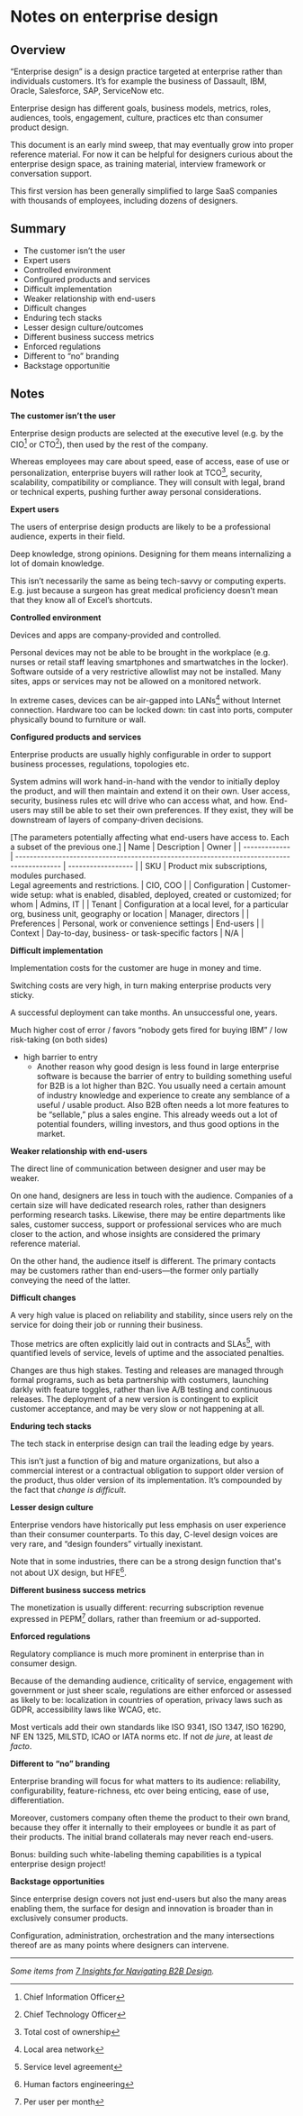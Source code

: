 # Notes on enterprise design

<!--BREAK-->

## Overview

<!-- Boo! Better titles/outline -->
<!-- streamline and define terminology, esp “enterprise design products”, end-users vs employees vs individuals etc -->

“Enterprise design” is a design practice targeted at enterprise rather than individuals customers.
It’s for example the business of Dassault, IBM, Oracle, Salesforce, SAP, ServiceNow etc.

Enterprise design has different goals, business models, metrics, roles, audiences, tools, engagement, culture, practices etc than consumer product design.

This document is an early mind sweep, that may eventually grow into proper reference material.
For now it can be helpful for designers curious about the enterprise design space, as training material, interview framework or conversation support.

<!-- more complete, nuanced definition: -->
<!-- could also be “institutional” or “organizational” design, to account for gov work, NGOs, associations etc -->
<!-- Define B2B vs enterprise design vs UXA vs SuiteX vs B2B vs B2C vs… -->
<!-- “the customer isn’t the user” -->
<!-- NB different from “productivity”. Some productivity is B2C eg office vs google docs vs iwork, or self accounting software, or Trello etc -->

<!-- only describes ecological context; doesn’t offer a practice to solve for it -->

This first version has been generally simplified to large SaaS companies with thousands of employees, including dozens of designers.

<!-- - technically could be on prem, hybrid native etc -->
<!-- - (technically could be small orgs) some B2B apps have a very small scale (eg medical tools) some B2C products have a very large scale (eg social networks) -->
<!-- - Scale comes with its own set of considerations “eg at scale, all edge cases are frequent” *heh, not germane* -->

## Summary

- The customer isn’t the user
- Expert users
- Controlled environment
- Configured products and services
- Difficult implementation
- Weaker relationship with end-users
- Difficult changes
- Enduring tech stacks
- Lesser design culture/outcomes
- Different business success metrics
- Enforced regulations
- Different to “no” branding
- Backstage opportunitie

## Notes

<!-- What a messy outline. Structure better. Causes-consequences? Topics? eg the space vs the work vs releasing vs… -->
<!-- in any case, eventually derive actions (if not a process) for designers -->
<!-- TOC as a TL:DR? -->

**The customer isn’t the user**

<!-- The single biggest difference between consumer product design and enterprise design is it’s foundational definition: the fact that the customer isn’t the user. -->

<!-- rewrite with: buyer (the person, a decision maker as opposed to an employee) vs customer (the comopany) -->

Enterprise design products are selected at the executive level (e.g. by the CIO[^cio] or CTO[^cto]), then used by the rest of the company.

Whereas employees may care about speed, ease of access, ease of use or personalization, enterprise buyers will rather look at  TCO[^tco], security, scalability, compatibility or compliance. They will consult with legal, brand or technical experts, pushing further away personal considerations.

<!-- Managing multi-persona dynamics

For me, that meant designing mostly for the security engineer (the user) but delivering enough value to the Chief InfoSec Officer (the buyer) for them to see it was worth spending hundreds of thousands or millions of dollars per year on our product. In some cases, other third-party employees could torpedo the sales process too (like if a CTO or Chief Architect decided they didn’t want to accommodate our architecture). -->

[^cio]: Chief Information Officer
[^cto]: Chief Technology Officer
[^tco]: Total cost of ownership

**Expert users**

The users of enterprise design products are likely to be a professional audience, experts in their field.

Deep knowledge, strong opinions. Designing for them means internalizing a lot of domain knowledge.

This isn’t necessarily the same as being tech-savvy or computing experts. E.g. just because a surgeon has great medical proficiency doesn’t mean that they know all of Excel’s shortcuts.

**Controlled environment**

Devices and apps are company-provided and controlled.

Personal devices may not be able to be brought in the workplace (e.g. nurses or retail staff leaving smartphones and smartwatches in the locker). Software outside of a very restrictive allowlist may not be installed. Many sites, apps or services may not be allowed on a monitored network.

<!-- Identity too (SSO) -->

In extreme cases, devices can be air-gapped into LANs[^lan] without Internet connection. Hardware too can be locked down: tin cast into ports, computer physically bound to furniture or wall.

<!-- huge impact on MFA, CDN, releases etc -->

[^lan]: Local area network

**Configured products and services**

Enterprise products are usually highly configurable in order to support business processes, regulations, topologies etc.

<!-- For a product to be configured, it needs be configurable. A huge area of design on its own -->
<!-- == no two instances will be the same, design and deliverables for modularity etc -->

System admins will work hand-in-hand with the vendor to initially deploy the product, and will then maintain and extend it on their own. User access, security, business rules etc will drive who can access what, and how.
End-users may still be able to set their own preferences. If they exist, they will be downstream of layers of company-driven decisions.

[The parameters potentially affecting what end-users have access to. Each a subset of the previous one.]
| Name          | Description                                                                                | Owner              |
| ------------- | ------------------------------------------------------------------------------------------ | ------------------ |
| SKU           | Product mix subscriptions, modules purchased. <br> Legal agreements and restrictions.      | CIO, COO           |
| Configuration | Customer-wide setup: what is enabled, disabled, deployed, created or customized; for whom  | Admins, IT         |
| Tenant        | Configuration at a local level, for a particular org, business unit, geography or location | Manager, directors |
| Preferences   | Personal, work or convenience settings                                                     | End-users          |
| Context       | Day-to-day, business- or task-specific factors                                             | N/A                |

<!-- Move to a/the “configuration in enterprise” note -->

**Difficult implementation**

<!--   -->

Implementation costs for the customer are huge in money and time.

Switching costs are very high, in turn making enterprise products very sticky.

A successful deployment can take months. An unsuccessful one, years.


Much higher cost of error / favors “nobody gets fired for buying IBM” / low risk-taking (on both sides)


- high barrier to entry
    - Another reason why good design is less found in large enterprise software is because the barrier of entry to building something useful for B2B is a lot higher than B2C. You usually need a certain amount of industry knowledge and experience to create any semblance of a useful / usable product. Also B2B often needs a lot more features to be “sellable,” plus a sales engine. This already weeds out a lot of potential founders, willing investors, and thus good options in the market.

<!-- **Difficult acquisition**

- Active sales process, sales teams
    - VS “just” online marketing, word of mouth, virality etc
    - Long standing relationships
- some features/product can be built for a single customer, if big enough
    - much more customer-driven, vs ~gut/vision driven innovation -->

**Weaker relationship with end-users**

The direct line of communication between designer and user may be weaker.

On one hand, designers are less in touch with the audience.
Companies of a certain size will have dedicated research roles, rather than designers performing research tasks.
Likewise, there may be entire departments like sales, customer success, support or professional services who are much closer to the action, and whose insights are considered the primary reference material.

<!-- in constant contact with users and whose job it was to represent their needs -->
<!-- there may be ad-hoc Support/expert communities -->

On the other hand, the audience itself is different.
The primary contacts may be customers rather than end-users—the former only partially conveying the need of the latter.

<!-- Design wasn’t the sole “voice of the customer.” -->
<!-- lean more into those relationships -->
<!-- the issue you’ve identified goes beyond product design and product experience into feature prioritization -->

**Difficult changes**

<!-- as in “software updates”, not as in “org transformation” -->

A very high value is placed on reliability and stability, since users rely on the service for doing their job or running their business.

<!-- as opposed to consuming it for entertainment or as their optional volition -->

Those metrics are often explicitly laid out in contracts and SLAs[^sla], with quantified levels of service, levels of uptime and the associated penalties.

[^sla]: Service level agreement

Changes are thus high stakes. Testing and releases are managed through formal programs, such as beta partnership with costumers, launching darkly with feature toggles, rather than live A/B testing and continuous releases. The deployment of a new version is contingent to explicit customer acceptance, and may be very slow or not happening at all.

<!-- If we made a poor design decision that resulted in a major error it could take down our customer’s systems (and the other businesses that depended on that company’s services). This meant we needed to “measure a hundred times to cut once” and be very deliberate in our prototyping and rollout process. -->

<!-- Change management -->

<!-- difficult to know what to change, difficult to actually proceed with the change, to iterate
the org may not be set up for or interested in agile follow-up anyway -->

<!-- no continuous releases, esp with zero notes, heads-up of speedbumps like in the consumer world -->

**Enduring tech stacks**

<!-- Older, mature, sticky -->

The tech stack in enterprise design can trail the leading edge by years.

<!-- practice too -->

This isn’t just a function of big and mature organizations, but also a commercial interest or a contractual obligation to support older version of the product, thus older version of its implementation.
It’s compounded by the fact that *change is difficult*.

**Lesser design culture**

<!-- thus maturity, outcomes etc -->

Enterprise vendors have historically put less emphasis on user experience than their consumer counterparts. To this day, C-level design voices are very rare, and “design founders” virtually inexistant.

Note that in some industries, there can be a strong design function that's not about UX design, but HFE[^hfe].

[^hfe]: Human factors engineering

**Different business success metrics**

<!-- thus different design success metrics too -->

The monetization is usually different: recurring subscription revenue expressed in PEPM[^pepm] dollars, rather than freemium or ad-supported.

[^pepm]: Per user per month

<!-- net dollar retention, retention, churn -->

**Enforced regulations**

<!-- Legal Frameworks -->

Regulatory compliance is much more prominent in enterprise than in consumer design.

Because of the demanding audience, criticality of service, engagement with government or just sheer scale, regulations are either enforced or assessed as likely to be: localization in countries of operation, privacy laws such as GDPR, accessibility laws like WCAG, etc.

Most verticals add their own standards like ISO 9341, ISO 1347, ISO 16290, NF EN 1325, MILSTD, ICAO or IATA norms etc.
If not *de jure*, at least *de facto*.

<!-- SLAs and other contractual agreements vs no one caring about a EULA -->

**Different to “no” branding**

<!-- actually two-tiered branding -->

Enterprise branding will focus for what matters to its audience: reliability, configurability, feature-richness, etc over being enticing, ease of use, differentiation.

<!-- better connect to previous such enum -->

Moreover, customers company often theme the product to their own brand, because they offer it internally to their employees or bundle it as part of their products.
The initial brand collaterals may never reach end-users.

<!-- thats hiding the much bigger composability/integration practice -->

<!-- This message may never reach end-users because it’s not intended for them to begin with -->

<!-- Moreover, enterprise products very often have to be themable/white-labeled, . -->

Bonus: building such white-labeling theming capabilities is a typical enterprise design project!

<!-- Brandability, Themeability, customization, White-labeling, 3rd party integration -->

**Backstage opportunities**

Since enterprise design covers not just end-users but also the many areas enabling them, the surface for design and innovation is broader than in exclusively consumer products.

Configuration, administration, orchestration and the many intersections thereof are as many points where designers can intervene.

<!-- business workflows, business processes, automation, administration etc: missing a whole section on the “actual business” side of things!-->

---

*Some items from [7 Insights for Navigating B2B Design](https://www.unknownarts.co/p/7-insights-for-navigating-b2b-design).*

<!-- **subsequent practice**

UXA signals, à voir

Relevant signals

- Deliverables
    - Flowcharts (a lot of them), decision trees, state charts
    - Entity-relationship diagrams, domain models
    - Tables & matrixes of all kinds, rich lists
    - Templates of all kinds (Figma, wiki, plain text, YAML, JSON, md)
    - Reference material of all kinds (ditto)
- Activities (and proof thereof, e.g. through the deliverables above)
    - Pitching to leadership, training to contributors, advocacy to all
    - Governance, guidance, office hours
- Keywords
    - Modular, composable, interface, interplay
    - Parameters, attributes, properties, configuration
    - Services, frameworks, platforms, orchestration
    - Patterns, emergent behaviors, rules & relationships
    - Terminology, ontology, taxonomy
- All of it packaged
    - As living artefacts
    - Geared towards a product-design-dev audience, not just a dev one
    - With clear delineation of responsibilities (what’s owned by “the platform”, what’s opened to or expected from “partners”)
- Business processes
- Composability
- Configurability (wide and deep, from component props to full-on admin areas)
- Interfacing
- Modularity
- Multi-channeling
- Orchestration
- Platforms
- Portability
- RBAC
- Brand
- Frameworks
- Internationalization
- Interplay
- Platforms
- Scalability

At a higher level:

- Co-strategy
- Governance
- Partnerships

Irrelevant signals

- Keywords like information architecture, card sorting, visual hierarchy, design systems, patterns
    - Those are table stakes, and not indicative of an architectural practice
    - Especially when design systems are “tokens and components” rather than patterns, frameworks, screen flows, utilities, usage guidelines etc.
    - Especially when patterns are “big components” rather than “abstraction of a solution”
- Mentions of “strategy”, “scalability”, “consistency”, “reuse” without further details
- Layout
- Responsiveness
- Style
- Perceived quality
- Perceived novelty

(They are still there, but their relative importance is lower) -->
